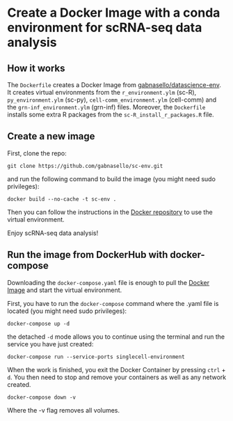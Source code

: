 # Create a Docker Image with a conda environment for scRNA-seq data analysis

## How it works

The ```Dockerfile``` creates a Docker Image from [gabnasello/datascience-env](https://hub.docker.com/repository/docker/gnasello/datascience-env). It creates virtual environments from the ```r_environment.ylm``` (sc-R), ```py_environment.ylm``` (sc-py), ```cell-comm_environment.ylm``` (cell-comm) and the ```grn-inf_environment.ylm``` (grn-inf) files. Moreover, the ```Dockerfile``` installs some extra R packages from the ```sc-R_install_r_packages.R``` file.

## Create a new image

First, clone the repo:

```git clone https://github.com/gabnasello/sc-env.git``` 

and run the following command to build the image (you might need sudo privileges):

```docker build --no-cache -t sc-env .```

Then you can follow the instructions in the [Docker repository](https://hub.docker.com/repository/docker/gnasello/sc-env) to use the virtual environment.

Enjoy scRNA-seq data analysis!


## Run the image from DockerHub with docker-compose

Downloading the ```docker-compose.yaml``` file is enough to pull the [Docker Image](https://hub.docker.com/repository/docker/gnasello/sc-env) and start the virtual environment.

First, you have to run the ```docker-compose``` command where the .yaml file is located (you might need sudo privileges):

```docker-compose up -d```

the detached ```-d``` mode allows you to continue using the terminal and run the service you have just created:

```docker-compose run --service-ports singlecell-environment```

When the work is finished, you exit the Docker Container by pressing ```ctrl``` + ```d```. You then need to stop and remove your containers as well as any network created.

```docker-compose down -v```

Where the -v flag removes all volumes.


